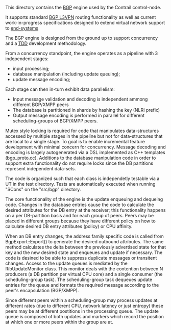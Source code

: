 This directory contains the [BGP](http://www.rfc-editor.org/rfc/rfc4271.txt) engine used by the Contrail control-node.

It supports standard [BGP L3VPN](http://tools.ietf.org/html/rfc4364) routing functionality as well as current work-in-progress
specifications designed to extend virtual network support to [end-systems](http://tools.ietf.org/html/draft-ietf-l3vpn-end-system-01)

The BGP engine is designed from the ground up to support concurrency and a [TDD](http://en.wikipedia.org/wiki/Test-driven_development) development methodology.

From a concurrency standpoint, the engine operates as a pipeline with 3 independent stages:
- input processing;
- database manipulation (including update queuing);
- update message encoding;

Each stage can then in-turn exhibit data parallelism:
- Input message validation and decoding is independent ammong different BGP/XMPP peers
- The database is partitioned in shards by hashing the key (NLRI prefix)
- Output message encoding is performed in parallel for different scheduling-groups of BGP/XMPP peers.

Mutex style locking is required for code that manipulates data-structures accessed by multiple stages in the pipeline but not for data-structures that are local to a single stage.
To goal is to enable incremental feature development with minimal concern for concurrency. Message decoding and encoding is largely autogenerated via a DSL implemented
as C++ templates (bgp_proto.cc). Additions to the database manipulation code in order to support extra functionality do not require locks
since the DB partitions represent independent data-sets.

The code is organized such that each class is independetly testable via a UT in the test directory. Tests are automatically executed when running
"SCons" on the "src/bgp" directory.

The core functionality of the engine is the update enqueuing and dequeing code. Changes in the database entries
cause the code to calculate the desired attributes for the DB entry at the receiver; this functionality happens on
a per DB-partition basis and for each group of peers. Peers may be placed in different groups because they have different policy
on how to calculate desired DB entry attributes (policy) or CPU affinity.

When an DB entry changes, the address family specific code is called from BgpExport::Export() to generate the desired outbound attributes.
The same method calculates the delta between the previously advertised state for that key and the new desired state and enqueues and update if necessary.
The code is desined to be able to suppress duplicate messages or transitent changes. Access to the update queues is mediated
by the RibUpdateMonitor class. This monitor deals with the contention between N producers (a DB partition per virtual CPU core) and a single
consumer (the scheduling-group task). The scheduling-group task dequeues update entries for the queue and formats the required message according to the
peer's encapsulation (BGP/XMPP).

Since different peers within a scheduling-group may process updates at different rates (due to different CPU, network latency or just entropy)
these peers may be at different postitions in the processing queue. The update queue is composed of both updates and markers which record the position at which one or more peers within
the group are at.
